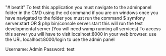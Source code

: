 "# beatit" 
To test this application you must navigate to the 
adminpanel folder in the CMD using the cd command if you are on windows
once you have navigated to the folder you must run the command 
$ symfony server:start
OR
$ php bin/console server:start
this will run the test developmental server (You will need wamp running all services)
To access this server you will have to visit localhost:8000 in your web browser.
use the URL localhost:8000/login to use the admin panel

Username: Admin
Password: test
